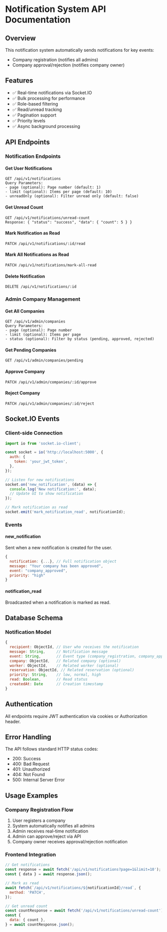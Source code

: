 # Notification System API Documentation

## Overview

This notification system automatically sends notifications for key events:

- Company registration (notifies all admins)
- Company approval/rejection (notifies company owner)

## Features

- ✅ Real-time notifications via Socket.IO
- ✅ Bulk processing for performance
- ✅ Role-based filtering
- ✅ Read/unread tracking
- ✅ Pagination support
- ✅ Priority levels
- ✅ Async background processing

## API Endpoints

### Notification Endpoints

#### Get User Notifications

```
GET /api/v1/notifications
Query Parameters:
- page (optional): Page number (default: 1)
- limit (optional): Items per page (default: 10)
- unreadOnly (optional): Filter unread only (default: false)
```

#### Get Unread Count

```
GET /api/v1/notifications/unread-count
Response: { "status": "success", "data": { "count": 5 } }
```

#### Mark Notification as Read

```
PATCH /api/v1/notifications/:id/read
```

#### Mark All Notifications as Read

```
PATCH /api/v1/notifications/mark-all-read
```

#### Delete Notification

```
DELETE /api/v1/notifications/:id
```

### Admin Company Management

#### Get All Companies

```
GET /api/v1/admin/companies
Query Parameters:
- page (optional): Page number
- limit (optional): Items per page
- status (optional): Filter by status (pending, approved, rejected)
```

#### Get Pending Companies

```
GET /api/v1/admin/companies/pending
```

#### Approve Company

```
PATCH /api/v1/admin/companies/:id/approve
```

#### Reject Company

```
PATCH /api/v1/admin/companies/:id/reject
```

## Socket.IO Events

### Client-side Connection

```javascript
import io from 'socket.io-client';

const socket = io('http://localhost:5000', {
  auth: {
    token: 'your_jwt_token',
  },
});

// Listen for new notifications
socket.on('new_notification', (data) => {
  console.log('New notification:', data);
  // Update UI to show notification
});

// Mark notification as read
socket.emit('mark_notification_read', notificationId);
```

### Events

#### new_notification

Sent when a new notification is created for the user.

```javascript
{
  notification: {...}, // Full notification object
  message: "Your company has been approved",
  event: "company_approved",
  priority: "high"
}
```

#### notification_read

Broadcasted when a notification is marked as read.

## Database Schema

### Notification Model

```javascript
{
  recipient: ObjectId, // User who receives the notification
  message: String,     // Notification message
  event: String,       // Event type (company_registration, company_approved, etc.)
  company: ObjectId,   // Related company (optional)
  worker: ObjectId,    // Related worker (optional)
  reservation: ObjectId, // Related reservation (optional)
  priority: String,    // low, normal, high
  read: Boolean,       // Read status
  createdAt: Date      // Creation timestamp
}
```

## Authentication

All endpoints require JWT authentication via cookies or Authorization header.

## Error Handling

The API follows standard HTTP status codes:

- 200: Success
- 400: Bad Request
- 401: Unauthorized
- 404: Not Found
- 500: Internal Server Error

## Usage Examples

### Company Registration Flow

1. User registers a company
2. System automatically notifies all admins
3. Admin receives real-time notification
4. Admin can approve/reject via API
5. Company owner receives approval/rejection notification

### Frontend Integration

```javascript
// Get notifications
const response = await fetch('/api/v1/notifications?page=1&limit=10');
const { data } = await response.json();

// Mark as read
await fetch(`/api/v1/notifications/${notificationId}/read`, {
  method: 'PATCH',
});

// Get unread count
const countResponse = await fetch('/api/v1/notifications/unread-count');
const {
  data: { count },
} = await countResponse.json();
```
